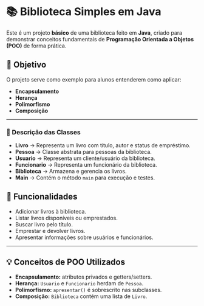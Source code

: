 # 📚 Biblioteca Simples em Java

Este é um projeto **básico** de uma biblioteca feito em **Java**, criado para demonstrar conceitos fundamentais de **Programação Orientada a Objetos (POO)** de forma prática.

## 🎯 Objetivo
O projeto serve como exemplo para alunos entenderem como aplicar:
- **Encapsulamento**
- **Herança**
- **Polimorfismo**
- **Composição**

--- 

### 📄 Descrição das Classes
- **Livro** → Representa um livro com título, autor e status de empréstimo.
- **Pessoa** → Classe abstrata para pessoas da biblioteca.
- **Usuario** → Representa um cliente/usuário da biblioteca.
- **Funcionario** → Representa um funcionário da biblioteca.
- **Biblioteca** → Armazena e gerencia os livros.
- **Main** → Contém o método `main` para execução e testes.

## 🚀 Funcionalidades
- Adicionar livros à biblioteca.
- Listar livros disponíveis ou emprestados.
- Buscar livro pelo título.
- Emprestar e devolver livros.
- Apresentar informações sobre usuários e funcionários.

---

## 💡 Conceitos de POO Utilizados
- **Encapsulamento:** atributos privados e getters/setters.
- **Herança:** `Usuario` e `Funcionario` herdam de `Pessoa`.
- **Polimorfismo:** `apresentar()` é sobrescrito nas subclasses.
- **Composição:** `Biblioteca` contém uma lista de `Livro`.
